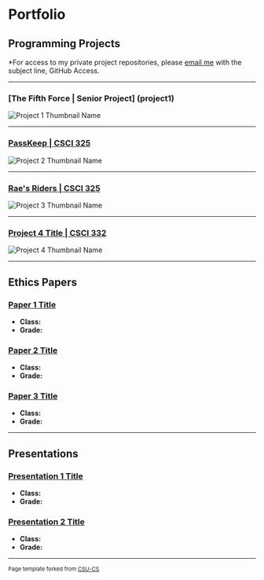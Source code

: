 Portfolio
=========

Programming Projects
--------------------

*For access to my private project repositories, please [email me](mailto:mason.c.bradford@gmail.com?subject=GitHub%20Access) with the subject line, GitHub Access.

---
### [The Fifth Force | Senior Project] (project1)
<!-- Git Link: Have to clean up project and upload... Currently hosted in Unity Collab -->
![Project 1 Thumbnail Name](images/dummy_thumbnail.jpg)

---
### [PassKeep | CSCI 325](project2) 
<!-- Git Link: https://github.com/MasonKomo/PassKeep-Password-Manager -->
![Project 2 Thumbnail Name](images/dummy_thumbnail.jpg)

---
### [Rae's Riders | CSCI 325](project3)
<!-- Git Link: https://github.com/MasonKomo/Raes-Riders-Website -->
![Project 3 Thumbnail Name](images/dummy_thumbnail.jpg)

---
### [Project 4 Title | CSCI 332](project4)

![Project 4 Thumbnail Name](images/dummy_thumbnail.jpg)

---

Ethics Papers
-------------

### [Paper 1 Title](/pdf/sample_presentation.pdf)

-   **Class:**  
-   **Grade:**

### [Paper 2 Title](/pdf/sample_presentation.pdf)

-   **Class:** 
-   **Grade:**

### [Paper 3 Title](/pdf/sample_presentation.pdf)

-   **Class:** 
-   **Grade:**

---

Presentations
-------------

### [Presentation 1 Title](/pdf/sample_presentation.pdf)

- **Class:** 
- **Grade:**


### [Presentation 2 Title](/pdf/sample_presentation.pdf)

- **Class:** 
- **Grade:**

---

<p style="font-size:11px">Page template forked from <a href="https://github.com/csu-cs/csci-portfolio">CSU-CS</a></p>
<!-- Remove above link if you don't want to attributive -->
